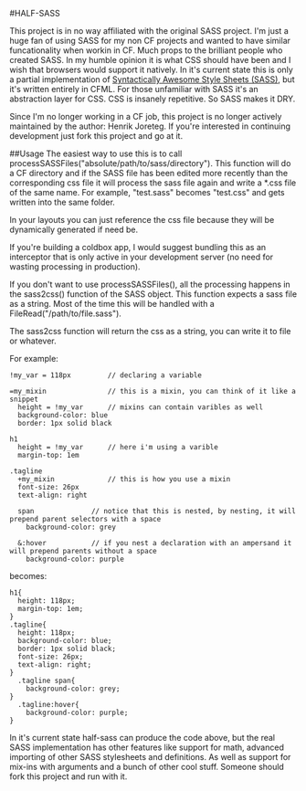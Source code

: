 #HALF-SASS

This project is in no way affiliated with the original SASS project. I'm just a huge fan of using SASS for my non CF projects and wanted to have similar funcationality when workin in CF. Much props to the brilliant people who created SASS. In my humble opinion it is what CSS should have been and I wish that browsers would support it natively.
In it's current state this is only a partial implementation of [Syntactically Awesome Style Sheets (SASS)](http://sass-lang.com/), but it's written entirely in CFML.
For those unfamiliar with SASS it's an abstraction layer for CSS. CSS is insanely repetitive. So SASS makes it DRY.

Since I'm no longer working in a CF job, this project is no longer actively maintained by the author: Henrik Joreteg. If you're interested in continuing development just fork this project and go at it.

##Usage
The easiest way to use this is to call processSASSFiles("absolute/path/to/sass/directory"). This function will do a CF directory and if the SASS file has been edited more recently than the corresponding css file it will process the sass file again and write a *.css file of the same name. For example, "test.sass" becomes "test.css" and gets written into the same folder. 

In your layouts you can just reference the css file because they will be dynamically generated if need be.

If you're building a coldbox app, I would suggest bundling this as an interceptor that is only active in your development server (no need for wasting processing in production).

If you don't want to use processSASSFiles(), all the processing happens in the sass2css() function of the SASS object. This function expects a sass file as a string. Most of the time this will be handled with a FileRead("/path/to/file.sass").

The sass2css function will return the css as a string, you can write it to file or whatever.

For example:

    !my_var = 118px 		// declaring a variable

    =my_mixin 			    // this is a mixin, you can think of it like a snippet 
      height = !my_var 		// mixins can contain varibles as well
      background-color: blue
      border: 1px solid black

    h1
      height = !my_var 		// here i'm using a varible
      margin-top: 1em

    .tagline
      +my_mixin 			// this is how you use a mixin
      font-size: 26px
      text-align: right

      span				// notice that this is nested, by nesting, it will prepend parent selectors with a space
        background-color: grey
	
      &:hover			// if you nest a declaration with an ampersand it will prepend parents without a space 	
        background-color: purple

becomes:

    h1{
      height: 118px;
      margin-top: 1em;
    }
    .tagline{
      height: 118px;
      background-color: blue;
      border: 1px solid black;
      font-size: 26px;
      text-align: right;
    }
      .tagline span{
        background-color: grey;
    }
      .tagline:hover{
        background-color: purple;
    }
    
In it's current state half-sass can produce the code above, but the real SASS implementation has other features like support for math, advanced importing of other SASS stylesheets and definitions. As well as support for mix-ins with arguments and a bunch of other cool stuff. Someone should fork this project and run with it. 